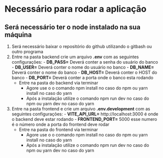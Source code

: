 # Necessário para rodar a aplicação
## Será necessário ter o node instalado na sua máquina  
  
1. Será necessário baixar o repositório do github utilizando o gitbash ou outro programa
2.  Entre na pasta backend crie um arquivo **.env** com as seguintes configurações:
		- **DB_PASS=** Deverá conter a senha do usuário do banco
		- **DB_USER=** Deverá conter o nome do usuário no banco
		- **DB_NAME=** Deverá conter o nome do banco
		- **DB_HOST=** Deverá conter o HOST do banco
		- **DB_PORT=** Deverá conter a porta onde o banco esta rodando
	- Entre na pasta do backend via terminar
		- Agore use o o comando npm install no caso do npm ou yarn install no caso do yarn
		- Após a instalação utilize o comando npm run dev no caso do npm ou yarn dev no caso do yarn
3. Entre na pasta frontend e crie um arquivo **.env.development** com as seguintes configurações:
		- **VITE_API_URL=** http://localhost:3000 é onde o backend deve estar rodando
		- **FRONTEND_PORT=** 5000 esse numero é o número onde a porta do frontend deve rodar
	- Entre na pasta do frontend via terminar
		- Agore use o o comando npm install no caso do npm ou yarn install no caso do yarn
		- Após a instalação utilize o comando npm run dev no caso do npm ou yarn dev no caso do yarn
